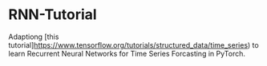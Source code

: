 # RNN-Tutorial

Adaptiong [this tutorial]https://www.tensorflow.org/tutorials/structured_data/time_series) to learn Recurrent Neural Networks for Time Series Forcasting in PyTorch.
